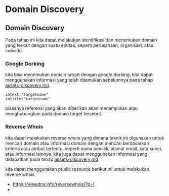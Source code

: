 # Domain Discovery

## Domain Discovery

Pada tahap ini kita dapat melakukan identifikasi dan menemukan domain yang terkait dengan suatu entitas, seperti perusahaan, organisasi, atau individu.

### Google Dorking

kita bisa menemukan domain target dengan google dorking. kita dapat menggunakan informasi yang telah ditemukan sebelumnya pada tahap [assets-discovery.md](assets-discovery.md "mention").

```
intext:"targetname"
intitle:"targetname"
```

biasanya referensi yang akan diberikan akan menampilkan atau menghubungkan pada domain target tersebut.

### Reverse Whois&#x20;

kita dapat melakukan reverse whois yang dimana teknik ini digunakan untuk mencari domain atau informasi domain dengan mencari berdasarkan kriteria atau atribut tertentu, seperti nama pemilik, alamat email, kata kunci, atau informasi lainnya. kita juga dapat menggunakan informasi yang didapatkan pada tahap [assets-discovery.md](assets-discovery.md "mention")

kita dapat menggunakan public resource berikut ini untuk melakukan reverse whois

* [https://viewdns.info/reversewhois/?q=\<target>](https://viewdns.info/reversewhois/?q=%3Ctarget%3E)
*
